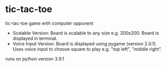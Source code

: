 # tic-tac-toe
tic-tac-toe game with computer opponent
  - Scalable Version: Board is scalable to any size e.g. 200x200. Board is displayed in terminal.
  - Voice Input Version: Board is displayed using pygame (version 2.0.1). Uses voice input to choose square to play e.g. "top left", "middle right".

runs on python version 3.9.1
